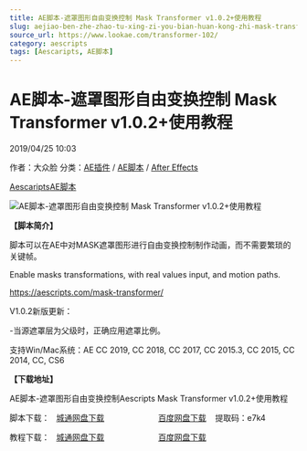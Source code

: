 ```yaml
---
title: AE脚本-遮罩图形自由变换控制 Mask Transformer v1.0.2+使用教程
slug: aejiao-ben-zhe-zhao-tu-xing-zi-you-bian-huan-kong-zhi-mask-transformer-v1-0-2-shi-yong-jiao-cheng
source_url: https://www.lookae.com/transformer-102/
category: aescripts
tags: [Aescaripts, AE脚本]
---
```

# AE脚本-遮罩图形自由变换控制 Mask Transformer v1.0.2+使用教程

2019/04/25 10:03

作者：大众脸
分类：[AE插件](https://www.lookae.com/after-effects/aechajian/) / [AE脚本](https://www.lookae.com/after-effects/aescripts/) / [After Effects](https://www.lookae.com/after-effects/)

[Aescaripts](https://www.lookae.com/tag/aescaripts/)[AE脚本](https://www.lookae.com/tag/ae%e8%84%9a%e6%9c%ac/)

![AE脚本-遮罩图形自由变换控制 Mask Transformer v1.0.2+使用教程](https://www.lookae.com/wp-content/uploads/2019/02/Mask-Transformer-.jpg "AE脚本-遮罩图形自由变换控制 Mask Transformer v1.0.2+使用教程-LookAE.com")

**【脚本简介】**

脚本可以在AE中对MASK遮罩图形进行自由变换控制制作动画，而不需要繁琐的关键帧。

Enable masks transformations, with real values input, and motion paths.

https://aescripts.com/mask-transformer/

V1.0.2新版更新：

-当源遮罩层为父级时，正确应用遮罩比例。

支持Win/Mac系统：AE CC 2019, CC 2018, CC 2017, CC 2015.3, CC 2015, CC 2014, CC, CS6

**【下载地址】**

AE脚本-遮罩图形自由变换控制Aescripts Mask Transformer v1.0.2+使用教程

脚本下载：   [城通网盘下载](https://lookae.ctfile.com/fs/680462-368224721)                        [百度网盘下载](https://pan.baidu.com/s/1iaGT6TLgcRROhKq5pu1WRg)    提取码：e7k4

教程下载：   [城通网盘下载](https://lookae.ctfile.com/fs/680462-336688899)                        [百度网盘下载](https://pan.baidu.com/s/1yorzt1jFA1-rLtlj-N3DPw)
